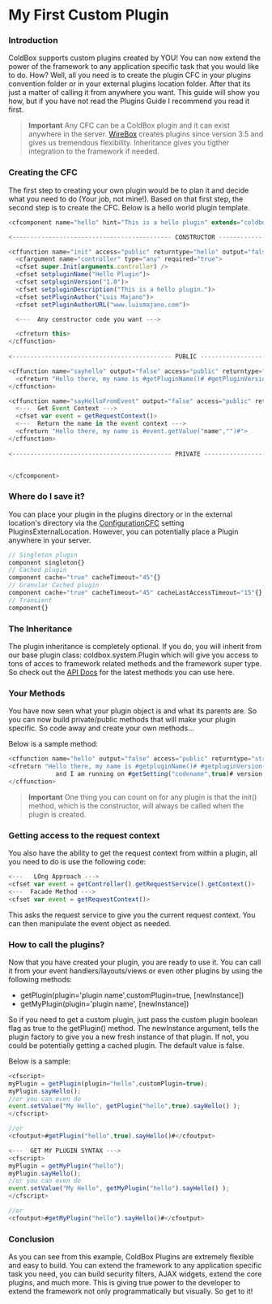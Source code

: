 # My First Custom Plugin

### Introduction

ColdBox supports custom plugins created by YOU! You can now extend the power of the framework to any application specific task that you would like to do. How? Well, all you need is to create the plugin CFC in your plugins convention folder or in your external plugins location folder. After that its just a matter of calling it from anywhere you want. This guide will show you how, but if you have not read the Plugins Guide I recommend you read it first.

> **Important** Any CFC can be a ColdBox plugin and it can exist anywhere in the server. [WireBox](http://wiki.coldbox.org/wiki/WireBox.cfm) creates plugins since version 3.5 and gives us tremendous flexibility. Inheritance gives you tigther integration to the framework if needed. 

### Creating the CFC

The first step to creating your own plugin would be to plan it and decide what you need to do (Your job, not mine!). Based on that first step, the second step is to create the CFC. Below is a hello world plugin template.

```js
<cfcomponent name="hello" hint="This is a hello plugin" extends="coldbox.system.Plugin" output="false" cache="true" cachetimeout="20">

<-------------------------------------------- CONSTRUCTOR ------------------------------------------->

<cffunction name="init" access="public" returntype="hello" output="false">
  <cfargument name="controller" type="any" required="true">
  <cfset super.Init(arguments.controller) />
  <cfset setpluginName("Hello Plugin")>
  <cfset setpluginVersion("1.0")>
  <cfset setpluginDescription("This is a hello plugin.")>
  <cfset setPluginAuthor("Luis Majano")>
  <cfset setPluginAuthorURL("www.luismajano.com")>

  <---  Any constructor code you want --->

  <cfreturn this>
</cffunction>
	
<-------------------------------------------- PUBLIC ------------------------------------------->

<cffunction name="sayhello" output="false" access="public" returntype="string" hint="Say hello">
  <cfreturn "Hello there, my name is #getPluginName()# #getPluginVersion()#">
</cffunction>

<cffunction name="sayHelloFromEvent" output="false" access="public" returntype="string" hint="Say hello from event object"> 
  <---  Get Event Context --->
  <cfset var event = getRequestContext()>
  <---  Return the name in the event context --->
  <cfreturn "Hello there, my name is #event.getValue("name","")#">
</cffunction>
			
<-------------------------------------------- PRIVATE ------------------------------------------->


</cfcomponent>
```

### Where do I save it?

You can place your plugin in the plugins directory or in the external location's directory via the [ConfigurationCFC](http://wiki.coldbox.org/wiki/ConfigurationCFC.cfm) setting PluginsExternalLocation. However, you can potentially place a Plugin anywhere in your server.

```js
// Singleton plugin
component singleton{}
// Cached plugin
component cache="true" cacheTimeout="45"{}
// Granular Cached plugin
component cache="true" cacheTimeout="45" cacheLastAccessTimeout="15"{}
// Transient
component{}
```

### The Inheritance

The plugin inheritance is completely optional. If you do, you will inherit from our base plugin class: coldbox.system.Plugin which will give you access to tons of acces to framework related methods and the framework super type. So check out the [API Docs](http://apidocs.coldbox.org/) for the latest methods you can use here.


### Your Methods

You have now seen what your plugin object is and what its parents are. So you can now build private/public methods that will make your plugin specific. So code away and create your own methods...

Below is a sample method:

```js
<cffunction name="hello" output="false" access="public" returntype="string" hint="Say hello">
<cfreturn "Hello there, my name is #getpluginName()# #getpluginVersion()# 
			 and I am running on #getSetting("codename",true)# version #getSetting("version", true)#">
</cffunction>
```

> **Important** One thing you can count on for any plugin is that the init() method, which is the constructor, will always be called when the plugin is created. 

### Getting access to the request context

You also have the ability to get the request context from within a plugin, all you need to do is use the following code:

```js
<---   LOng Approach --->
<cfset var event = getController().getRequestService().getContext()>
<---  Facade Method --->
<cfset var event = getRequestContext()>
```

This asks the request service to give you the current request context. You can then manipulate the event object as needed.

### How to call the plugins?

Now that you have created your plugin, you are ready to use it. You can call it from your event handlers/layouts/views or even other plugins by using the following methods:

* getPlugin(plugin='plugin name',customPlugin=true, [newInstance])
* getMyPlugin(plugin='plugin name', [newInstance])

So if you need to get a custom plugin, just pass the custom plugin boolean flag as true to the getPlugin() method. The newInstance argument, tells the plugin factory to give you a new fresh instance of that plugin. If not, you could be potentially getting a cached plugin. The default value is false.

Below is a sample:

```js
<cfscript>
myPlugin = getPlugin(plugin="hello",customPlugin=true);
myPlugin.sayHello();
//or you can even do
event.setValue("My Hello", getPlugin("hello",true).sayHello() );
</cfscript>

//or
<cfoutput>#getPlugin("hello",true).sayHello()#</cfoutput>

<---  GET MY PLUGIN SYNTAX --->
<cfscript>
myPlugin = getMyPlugin("hello");
myPlugin.sayHello();
//or you can even do
event.setValue("My Hello", getMyPlugin("hello").sayHello() );
</cfscript>

//or
<cfoutput>#getMyPlugin("hello").sayHello()#</cfoutput>
```

### Conclusion

As you can see from this example, ColdBox Plugins are extremely flexible and easy to build. You can extend the framework to any application specific task you need, you can build security filters, AJAX widgets, extend the core plugins, and much more. This is giving true power to the developer to extend the framework not only programmatically but visually. So get to it!

